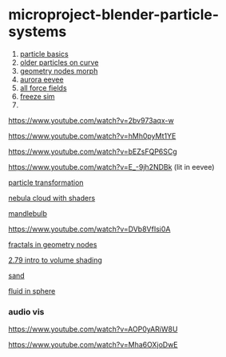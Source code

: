 # microproject-blender-particle-systems

1. [particle basics](https://www.youtube.com/watch?v=updE3_Tf3nY)
2. [older particles on curve](https://www.youtube.com/watch?v=PYHOV3bVIG0)
3. [geometry nodes morph](https://www.youtube.com/watch?v=pimbaEE9cjQ)
4. [aurora eevee](https://www.youtube.com/watch?v=1pIMTpamzyQ)
5. [all force fields](https://www.youtube.com/watch?v=TPxb60TjNcw)
6. [freeze sim](https://www.youtube.com/watch?v=prcaYsujY-U)
7. 

https://www.youtube.com/watch?v=2bv973aqx-w

https://www.youtube.com/watch?v=hMh0pyMt1YE

https://www.youtube.com/watch?v=bEZsFQP6SCg

https://www.youtube.com/watch?v=E_-9jh2NDBk (lit in eevee)

[particle transformation](https://www.youtube.com/watch?v=j4k7zClCcE8)



[nebula cloud with shaders](https://www.youtube.com/watch?v=rASz8cpm-54)

[mandlebulb](https://www.youtube.com/watch?v=WSQFt1Nruns)

https://www.youtube.com/watch?v=DVb8VfIsi0A

[fractals in geometry nodes](https://www.youtube.com/watch?v=n8py_PmT2k4)

[2.79 intro to volume shading](https://www.youtube.com/watch?v=xP5MuZOjfew)

[sand](https://www.youtube.com/watch?v=MjM16FUMOKM)

[fluid in sphere](https://www.youtube.com/watch?v=ZNb8I4v53-A)



### audio vis

https://www.youtube.com/watch?v=AOP0yARiW8U

https://www.youtube.com/watch?v=Mha6OXjoDwE